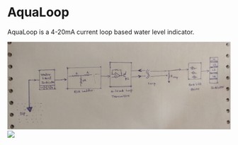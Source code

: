 # AquaLoop
AquaLoop is a 4-20mA current loop based water level indicator.

<img src="./Plan chart.jpg">

<img src="./Full setup chart.jpg">
